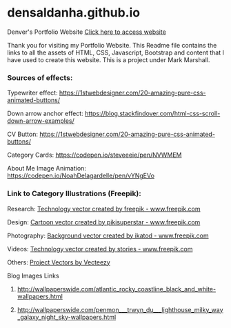# densaldanha.github.io
Denver's Portfolio Website  <a href='https://densaldanha.github.io/index.html'> Click here to access website</a>

Thank you for visiting my Portfolio Website.
This Readme file contains the links to all the assets of HTML, CSS, Javascript, Bootstrap and content that I have used to create this website. This is a project under Mark Marshall.

<h3>Sources of effects:</h3>

Typewriter effect: https://1stwebdesigner.com/20-amazing-pure-css-animated-buttons/

Down arrow anchor effect: https://blog.stackfindover.com/html-css-scroll-down-arrow-examples/

CV Button: https://1stwebdesigner.com/20-amazing-pure-css-animated-buttons/

Category Cards: https://codepen.io/steveeeie/pen/NVWMEM

About Me Image Animation: https://codepen.io/NoahDelagardelle/pen/vYNgEVo

<h3>Link to Category Illustrations (Freepik):</h3>

Research: <a href='https://www.freepik.com/vectors/technology'>Technology vector created by freepik - www.freepik.com</a>

Design: <a href='https://www.freepik.com/vectors/cartoon'>Cartoon vector created by pikisuperstar - www.freepik.com</a>

Photography: <a href='https://www.freepik.com/vectors/background'>Background vector created by ikatod - www.freepik.com</a>

Videos: <a href='https://www.freepik.com/vectors/technology'>Technology vector created by stories - www.freepik.com</a>

Others: <a href="https://www.vecteezy.com/free-vector/project">Project Vectors by Vecteezy</a>


Blog Images Links

1. http://wallpaperswide.com/atlantic_rocky_coastline_black_and_white-wallpapers.html

2. http://wallpaperswide.com/penmon___trwyn_du___lighthouse_milky_way_galaxy_night_sky-wallpapers.html

